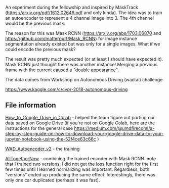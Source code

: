 An experiment during the fellowship and inspired by MaskTrack (https://arxiv.org/pdf/1612.02646.pdf and only kinda). The idea was to train an autoencoder to represent a 4 channel image into 3. The 4th channel would be the previous mask.

The reason for this was Mask RCNN (https://arxiv.org/abs/1703.06870 and https://github.com/matterport/Mask_RCNN) for image instance segmentation already existed but was only for a single images. What if we could encode the previous mask?

The result was pretty much expected (or at least I should have expected it). Mask RCNN just thought there was another instance! Merging a previous frame with the current caused a "double appearance".

The data comes from Workshop on Autonomous Driving (wad.ai) challenge

https://www.kaggle.com/c/cvpr-2018-autonomous-driving

## File information

[How_to_Google_Drive_in_Colab](How_to_Google_Drive_in_Colab.ipynb) - helped the team figure out porting our data saved on Google Drive
(if you're not on Google Colab, here are the instructions for the general case
https://medium.com/@umdfirecoml/a-step-by-step-guide-on-how-to-download-your-google-drive-data-to-your-jupyter-notebook-using-the-52f4ce63c66c
)

[WAD_Autoencoder_v2](WAD_Autoencoder_v2.ipynb) - the training

[AllTogetherNow](AllTogetherNow.ipynb) - combining the trained encoder with Mask RCNN. note that I trained two versions. I did not get the loss function right for the first few times until I learned normalizing was important. Regardless, both “versions” ended up producing the same effect. Interestingly, there was only one car duplicated (perhaps it was fast).

